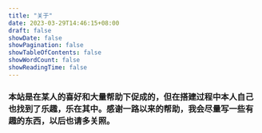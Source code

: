 ```yaml
---
title: "关于"
date: 2023-03-29T14:46:15+08:00
draft: false
showDate: false
showPagination: false
showTableOfContents: false
showWordCount: false
showReadingTime: false
---
```


### 本站是在某人的喜好和大量帮助下促成的，但在搭建过程中本人自己也找到了乐趣，乐在其中。感谢一路以来的帮助，我会尽量写一些有趣的东西，以后也请多关照。